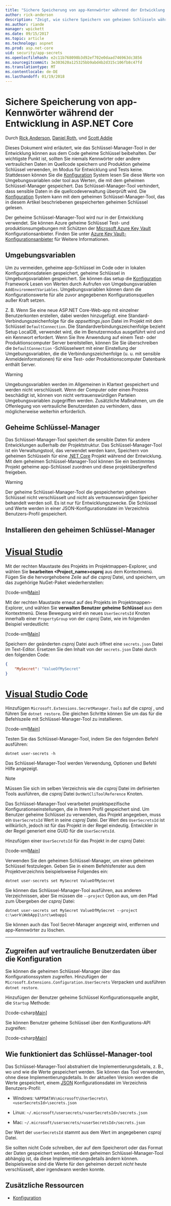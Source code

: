 ```yaml
---
title: "Sichere Speicherung von app-Kennwörter während der Entwicklung in ASP.NET Core"
author: rick-anderson
description: "Zeigt, wie sichere Speichern von geheimen Schlüsseln während der Entwicklung"
ms.author: riande
manager: wpickett
ms.date: 09/15/2017
ms.topic: article
ms.technology: aspnet
ms.prod: asp.net-core
uid: security/app-secrets
ms.openlocfilehash: e2c11b768098b3d92ef702e0daad746963dc3856
ms.sourcegitcommit: 3e303620a125325bb9abd4b2d315c106fb8c47fd
ms.translationtype: MT
ms.contentlocale: de-DE
ms.lasthandoff: 01/19/2018
---
```

# <a name="safe-storage-of-app-secrets-during-development-in-aspnet-core"></a>Sichere Speicherung von app-Kennwörter während der Entwicklung in ASP.NET Core

Durch [Rick Anderson](https://twitter.com/RickAndMSFT), [Daniel Roth](https://github.com/danroth27), und [Scott Addie](https://scottaddie.com) 

Dieses Dokument wird erläutert, wie das Schlüssel-Manager-Tool in der Entwicklung können aus dem Code geheime Schlüssel beibehalten. Der wichtigste Punkt ist, sollten Sie niemals Kennwörter oder andere vertraulichen Daten im Quellcode speichern und Produktion geheime Schlüssel verwenden, im Modus für Entwicklung und Tests keine. Stattdessen können Sie die [Konfiguration](xref:fundamentals/configuration/index) System lesen Sie diese Werte von Umgebungsvariablen oder tool aus Werten, die mit dem geheimen Schlüssel-Manager gespeichert. Das Schlüssel-Manager-Tool verhindert, dass sensible Daten in die quellcodeverwaltung überprüft wird. Die [Konfiguration](xref:fundamentals/configuration/index) System kann mit dem geheimen Schlüssel-Manager-Tool, das in diesem Artikel beschriebenen gespeicherten geheimen Schlüssel gelesen.

Der geheime Schlüssel-Manager-Tool wird nur in der Entwicklung verwendet. Sie können Azure geheime Schlüssel Test- und produktionsumgebungen mit Schützen der [Microsoft Azure Key Vault](https://azure.microsoft.com/services/key-vault/) Konfigurationsanbieter. Finden Sie unter [Azure Key Vault-Konfigurationsanbieter](https://docs.microsoft.com/aspnet/core/security/key-vault-configuration) für Weitere Informationen.

## <a name="environment-variables"></a>Umgebungsvariablen

Um zu vermeiden, geheime app-Schlüssel im Code oder in lokalen Konfigurationsdateien gespeichert, geheime Schlüssel in Umgebungsvariablen gespeichert. Sie können das setup die [Konfiguration](xref:fundamentals/configuration/index) Framework Lesen von Werten durch Aufrufen von Umgebungsvariablen `AddEnvironmentVariables`. Umgebungsvariablen können dann die Konfigurationswerte für alle zuvor angegebenen Konfigurationsquellen außer Kraft setzen.

Z. B. Wenn Sie eine neue ASP.NET Core-Web-app mit einzelner Benutzerkonten erstellen, dabei werden hinzugefügt. eine Standard-Verbindungszeichenfolge für die *appsettings.json* Datei im Projekt mit dem Schlüssel `DefaultConnection`. Die Standardverbindungszeichenfolge bezieht Setup LocalDB, verwendet wird, die im Benutzermodus ausgeführt wird und ein Kennwort erfordert. Wenn Sie Ihre Anwendung auf einem Test- oder Produktionscomputer Server bereitstellen, können Sie Sie überschreiben die `DefaultConnection` -Schlüsselwert mit einer Einstellung der Umgebungsvariablen, die die Verbindungszeichenfolge (u. u. mit sensible Anmeldeinformationen) für eine Test- oder Produktionscomputer Datenbank enthält Server.

>[!WARNING]
> Umgebungsvariablen werden im Allgemeinen in Klartext gespeichert und werden nicht verschlüsselt. Wenn der Computer oder einen Prozess beschädigt ist, können von nicht vertrauenswürdigen Parteien Umgebungsvariablen zugegriffen werden. Zusätzliche Maßnahmen, um die Offenlegung von vertrauliche Benutzerdaten zu verhindern, dass möglicherweise weiterhin erforderlich.

## <a name="secret-manager"></a>Geheime Schlüssel-Manager

Das Schlüssel-Manager-Tool speichert die sensible Daten für andere Entwicklungen außerhalb der Projektstruktur. Das Schlüssel-Manager-Tool ist ein Verwaltungstool, das verwendet werden kann, Speichern von geheimen Schlüsseln für eine [.NET Core](https://www.microsoft.com/net/core) Projekt während der Entwicklung. Mit dem geheimen Schlüssel-Manager-Tool können Sie ein bestimmtes Projekt geheime app-Schlüssel zuordnen und diese projektübergreifend freigeben.

>[!WARNING]
> Der geheime Schlüssel-Manager-Tool die gespeicherten geheimen Schlüssel nicht verschlüsselt und nicht als vertrauenswürdigen Speicher behandelt werden soll. Es ist nur für Entwicklungszwecke. Die Schlüssel und Werte werden in einer JSON-Konfigurationsdatei im Verzeichnis Benutzers-Profil gespeichert.

## <a name="installing-the-secret-manager-tool"></a>Installieren den geheimen Schlüssel-Manager

# <a name="visual-studiotabvisual-studio"></a>[Visual Studio](#tab/visual-studio)

Mit der rechten Maustaste des Projekts im Projektmappen-Explorer, und wählen Sie **bearbeiten \<Project_name\>csproj** aus dem Kontextmenü. Fügen Sie die hervorgehobene Zeile auf die *csproj* Datei, und speichern, um das zugehörige NuGet-Paket wiederherstellen:

[!code-xml[Main](app-secrets/sample/UserSecrets/UserSecrets-before.csproj?highlight=10)]

Mit der rechten Maustaste erneut auf des Projekts im Projektmappen-Explorer, und wählen Sie **verwalten Benutzer geheime Schlüssel** aus dem Kontextmenü. Diese Bewegung wird ein neues `UserSecretsId` Knoten innerhalb einer `PropertyGroup` von der *csproj* Datei, wie im folgenden Beispiel verdeutlicht:

[!code-xml[Main](app-secrets/sample/UserSecrets/UserSecrets-after.csproj?highlight=4)]

Speichern der geänderten *csproj* Datei auch öffnet eine `secrets.json` Datei im Text-Editor. Ersetzen Sie den Inhalt von der `secrets.json` Datei durch den folgenden Code:

```json
{
    "MySecret": "ValueOfMySecret"
}
```

# <a name="visual-studio-codetabvisual-studio-code"></a>[Visual Studio Code](#tab/visual-studio-code)

Hinzufügen `Microsoft.Extensions.SecretManager.Tools` auf die *csproj* , und führen Sie `dotnet restore`. Die gleichen Schritte können Sie um das für die Befehlszeile mit Schlüssel-Manager-Tool zu installieren.

[!code-xml[Main](app-secrets/sample/UserSecrets/UserSecrets-before.csproj?highlight=10)]

Testen Sie das Schlüssel-Manager-Tool, indem Sie den folgenden Befehl ausführen:

```console
dotnet user-secrets -h
```

Das Schlüssel-Manager-Tool werden Verwendung, Optionen und Befehl Hilfe angezeigt.

> [!NOTE]
> Müssen Sie sich im selben Verzeichnis wie die *csproj* Datei im definierten Tools ausführen, die *csproj* Datei `DotNetCliToolReference` Knoten.

Das Schlüssel-Manager-Tool verarbeitet projektspezifische Konfigurationseinstellungen, die in Ihrem Profil gespeichert sind. Um Benutzer geheime Schlüssel zu verwenden, das Projekt angegeben, muss ein `UserSecretsId` Wert in seine *csproj* Datei. Der Wert des `UserSecretsId` ist willkürlich, jedoch ist für das Projekt in der Regel eindeutig. Entwickler in der Regel generiert eine GUID für die `UserSecretsId`.

Hinzufügen einer `UserSecretsId` für das Projekt in der *csproj* Datei:

[!code-xml[Main](app-secrets/sample/UserSecrets/UserSecrets-after.csproj?highlight=4)]

Verwenden Sie den geheimen Schlüssel-Manager, um einen geheimen Schlüssel festzulegen. Geben Sie in einem Befehlsfenster aus dem Projektverzeichnis beispielsweise Folgendes ein:

```console
dotnet user-secrets set MySecret ValueOfMySecret
```

Sie können das Schlüssel-Manager-Tool ausführen, aus anderen Verzeichnissen, aber Sie müssen die `--project` Option aus, um den Pfad zum Übergeben der *csproj* Datei:
 
```console
dotnet user-secrets set MySecret ValueOfMySecret --project c:\work\WebApp1\src\webapp1
```

Sie können auch das Tool Secret-Manager angezeigt wird, entfernen und app-Kennwörter zu löschen.

-----

## <a name="accessing-user-secrets-via-configuration"></a>Zugreifen auf vertrauliche Benutzerdaten über die Konfiguration

Sie können die geheimen Schlüssel-Manager über das Konfigurationssystem zugreifen. Hinzufügen der `Microsoft.Extensions.Configuration.UserSecrets` Verpacken und ausführen `dotnet restore`.

Hinzufügen der Benutzer geheime Schlüssel Konfigurationsquelle angibt, die `Startup` Methode:

[!code-csharp[Main](app-secrets/sample/UserSecrets/Startup.cs?highlight=16-19)]

Sie können Benutzer geheime Schlüssel über den Konfigurations-API zugreifen:

[!code-csharp[Main](app-secrets/sample/UserSecrets/Startup.cs?highlight=26-29)]

## <a name="how-the-secret-manager-tool-works"></a>Wie funktioniert das Schlüssel-Manager-tool

Das Schlüssel-Manager-Tool abstrahiert die Implementierungsdetails, z. B., wo und wie die Werte gespeichert werden. Sie können das Tool verwenden, ohne diese Implementierungsdetails. In der aktuellen Version werden die Werte gespeichert, einem [JSON](http://json.org/) Konfigurationsdatei im Verzeichnis Benutzers-Profil:

* Windows: `%APPDATA%\microsoft\UserSecrets\<userSecretsId>\secrets.json`

* Linux: `~/.microsoft/usersecrets/<userSecretsId>/secrets.json`

* Mac: `~/.microsoft/usersecrets/<userSecretsId>/secrets.json`

Der Wert der `userSecretsId` stammt aus dem Wert im angegebenen *csproj* Datei.

Sie sollten nicht Code schreiben, der auf dem Speicherort oder das Format der Daten gespeichert werden, mit dem geheimen Schlüssel-Manager-Tool abhängig ist, da diese Implementierungsdetails ändern können. Beispielsweise sind die Werte für den geheimen derzeit *nicht* heute verschlüsselt, aber irgendwann werden konnte.

## <a name="additional-resources"></a>Zusätzliche Ressourcen

* [Konfiguration](xref:fundamentals/configuration/index)

